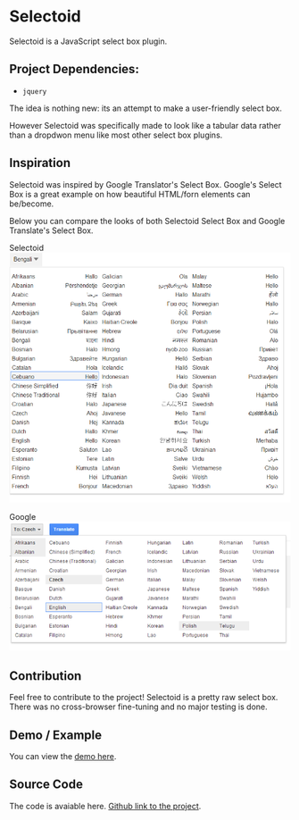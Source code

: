 Selectoid
=========

Selectoid is a JavaScript select box plugin.

Project Dependencies:
---
 - ```jquery```

The idea is nothing new: its an attempt to make a user-friendly select box.

However Selectoid was specifically made to look like 
a tabular data rather than a dropdwon menu like most other select box plugins.

Inspiration
---
Selectoid was inspired by Google Translator's Select Box.
Google's Select Box is a great example on how beautiful HTML/forn elements can be/become.


Below you can compare the looks of both Selectoid Select Box and Google Translate's Select Box.

Selectoid
![Selectoid Select Box](/libs/img/selectoid.png "Selectoid Select Box")

Google
![Google Translator Select Box](/libs/img/google.png "Google Translator Select Box")

Contribution
---
Feel free to contribute to the project! Selectoid is a pretty raw select box.
There was no cross-browser fine-tuning and no major testing is done.


Demo / Example
---
You can view the [demo here](https://c9.io/gogromat_1/yodatalk/workspace/selectoid/index.html).

Source Code
---
The code is avaiable here. [Github link to the project](https://github.com/gogromat/selectoid).